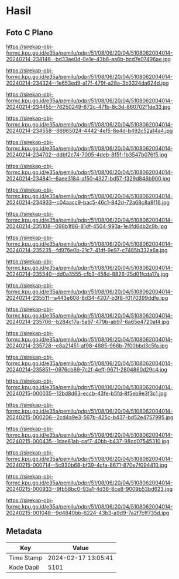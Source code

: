 # Hasil

## Foto C Plano

https://sirekap-obj-formc.kpu.go.id/e35a/pemilu/pdpr/51/08/06/20/04/5108062004014-20240214-234146--bd33ae0d-0e1e-43b6-aa6b-bcd7e07496ae.jpg

https://sirekap-obj-formc.kpu.go.id/e35a/pemilu/pdpr/51/08/06/20/04/5108062004014-20240214-234324--1e653ed9-a17f-479f-a28a-3b3324da624d.jpg

https://sirekap-obj-formc.kpu.go.id/e35a/pemilu/pdpr/51/08/06/20/04/5108062004014-20240214-234455--76250249-672c-471b-8c3d-860702f1de33.jpg

https://sirekap-obj-formc.kpu.go.id/e35a/pemilu/pdpr/51/08/06/20/04/5108062004014-20240214-234558--86965024-4442-4ef5-8e4d-b492c52a14a4.jpg

https://sirekap-obj-formc.kpu.go.id/e35a/pemilu/pdpr/51/08/06/20/04/5108062004014-20240214-234702--ddbf2c74-7005-4deb-8f5f-1b3547b076f5.jpg

https://sirekap-obj-formc.kpu.go.id/e35a/pemilu/pdpr/51/08/06/20/04/5108062004014-20240214-234841--6aee3184-a150-4327-bd57-f329d846b900.jpg

https://sirekap-obj-formc.kpu.go.id/e35a/pemilu/pdpr/51/08/06/20/04/5108062004014-20240214-234933--c04aacc9-bac5-46c1-842d-72a68c8a9f16.jpg

https://sirekap-obj-formc.kpu.go.id/e35a/pemilu/pdpr/51/08/06/20/04/5108062004014-20240214-235108--098b1f86-81df-4504-993a-1e4fd6db2c9b.jpg

https://sirekap-obj-formc.kpu.go.id/e35a/pemilu/pdpr/51/08/06/20/04/5108062004014-20240214-235235--fd976e0b-21c7-41df-9e97-c7485b332a6a.jpg

https://sirekap-obj-formc.kpu.go.id/e35a/pemilu/pdpr/51/08/06/20/04/5108062004014-20240214-235340--dd0a3555-cfb3-458d-8826-25d01fcda17a.jpg

https://sirekap-obj-formc.kpu.go.id/e35a/pemilu/pdpr/51/08/06/20/04/5108062004014-20240214-235511--a443e608-8d34-4207-b3f8-f0170399ddfe.jpg

https://sirekap-obj-formc.kpu.go.id/e35a/pemilu/pdpr/51/08/06/20/04/5108062004014-20240214-235706--b284c17a-5a97-479b-ab97-6a65e4720af4.jpg

https://sirekap-obj-formc.kpu.go.id/e35a/pemilu/pdpr/51/08/06/20/04/5108062004014-20240214-235728--e8a21451-af98-4885-966b-7f00bbd3c5fa.jpg

https://sirekap-obj-formc.kpu.go.id/e35a/pemilu/pdpr/51/08/06/20/04/5108062004014-20240214-235851--0976cb89-7c2f-4eff-9671-2804860d29c4.jpg

https://sirekap-obj-formc.kpu.go.id/e35a/pemilu/pdpr/51/08/06/20/04/5108062004014-20240215-000035--12bd8d63-eccb-43fe-b5fd-8f5eb9e3f3c1.jpg

https://sirekap-obj-formc.kpu.go.id/e35a/pemilu/pdpr/51/08/06/20/04/5108062004014-20240215-000206--2cd4a9e3-567b-425c-b437-bd52e4757995.jpg

https://sirekap-obj-formc.kpu.go.id/e35a/pemilu/pdpr/51/08/06/20/04/5108062004014-20240215-000435--1dae61ab-caf7-40bb-b437-98cd07545310.jpg

https://sirekap-obj-formc.kpu.go.id/e35a/pemilu/pdpr/51/08/06/20/04/5108062004014-20240215-000714--5c930b68-bf39-4cfa-8671-870e7f094410.jpg

https://sirekap-obj-formc.kpu.go.id/e35a/pemilu/pdpr/51/08/06/20/04/5108062004014-20240215-000933--9fb58bc0-93a1-4d36-8ce8-9009b53bd623.jpg

https://sirekap-obj-formc.kpu.go.id/e35a/pemilu/pdpr/51/08/06/20/04/5108062004014-20240215-001048--9d4840bb-6224-43b3-a9d9-7a2f7cff735d.jpg


## Metadata

| Key        | Value               |
| ---------- | ------------------- |
| Time Stamp | 2024-02-17 13:05:41 |
| Kode Dapil | 5101                |




